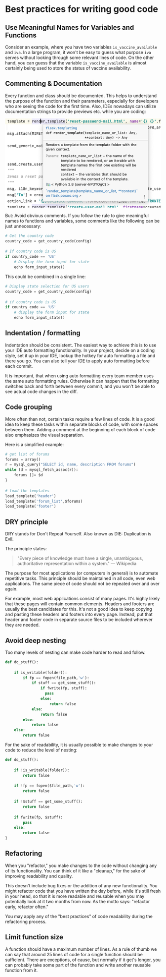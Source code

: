 # Best practices for writing good code

## Use Meaningful Names for Variables and Functions

Consider an example, where you have two variables `is_vaccine_available` and `iva`. In a large program, it won't be easy
to guess what purpose `iva` serves without looking through some relevant lines of code. On the other hand, you can guess
that the variable `is_vaccine_available` is almost certainly being used to store the status of vaccine availability.

## Commenting & Documentation

Every function and class should be documented. This helps to understand the purpose of the function and their
parameters, especially for developers who are seeing the code for the first time. Also, IDEs nowadays can utilize
documentation strings to provide previews etc. while you are coding:

![Code preview example](images/comment-preview.png)

But: Avoid obvious comments. If you follow the rule to give meaningful names to functions and variables, some comments
like the following can be just unnecessary:

```python
# Get the country code
country_code = get_country_code(config)
 
# If country code is US
if country_code == 'US' 
    # Display the form input for state
    echo form_input_state()
```

This could be combined in a single line:

```python
# Display state selection for US users
country_code = get_country_code(config)
 
# if country code is US
if country_code == 'US' 
    # display the form input for state
    echo form_input_state()
```

## Indentation / formatting

Indentation should be consistent. The easiest way to achieve this is to use your IDE auto formatting functionality. In
your project, decide on a coding style, set it up in your IDE, lookup the hotkey for auto formatting a file and there
you go. You can also tell your IDE to apply auto formatting before each commit.

It is important, that when using auto formatting every team member uses the same auto formatting rules. Otherwise it can
happen that the formatting switches back and forth between every commit, and you won't be able to see actual code
changes in the diff.

## Code grouping

More often than not, certain tasks require a few lines of code. It is a good idea to keep these tasks within separate
blocks of code, with some spaces between them. Adding a comment at the beginning of each block of code also emphasizes
the visual separation.

Here is a simplified example:

```python
# get list of forums
forums = array()
r = mysql_query("SELECT id, name, description FROM forums")
while (d = mysql_fetch_assoc(r)):
    forums []= $d
}
 
# load the templates
load_template('header')
load_template('forum_list',$forums)
load_template('footer')
```

## DRY principle

DRY stands for Don't Repeat Yourself. Also known as DIE: Duplication is Evil.

The principle states:

> "Every piece of knowledge must have a single, unambiguous, authoritative representation within a system." — Wikipedia

The purpose for most applications (or computers in general) is to automate repetitive tasks. This principle should be
maintained in all code, even web applications. The same piece of code should not be repeated over and over again.

For example, most web applications consist of many pages. It's highly likely that these pages will contain common
elements. Headers and footers are usually the best candidates for this. It's not a good idea to keep copying and pasting
these headers and footers into every page. Instead, put that header and footer code in separate source files to be
included wherever they are needed.

## Avoid deep nesting

Too many levels of nesting can make code harder to read and follow.

```python
def do_stuff():
 
    if is_writable(folder)):
        if fp == fopen(file_path,'w'):
            if stuff == get_some_stuff():
                if fwrite(fp, stuff):
                  pass
                else:
                    return false
            else:
                return false
        else:
            return false
    else:
        return false
```

For the sake of readability, it is usually possible to make changes to your code to reduce the level of nesting:

```python
def do_stuff():
  
    if !is_writable(folder)):
        return false
 
    if !fp == fopen($file_path,'w'):
        return false
 
    if !$stuff == get_some_stuff():
        return false
 
    if fwrite(fp, $stuff):
        pass
    else:
        return false
}
```

## Refactoring

When you "refactor," you make changes to the code without changing any of its functionality. You can think of it like
a "cleanup," for the sake of improving readability and quality.

This doesn't include bug fixes or the addition of any new functionality. You might refactor code that you have written
the day before, while it's still fresh in your head, so that it is more readable and reusable when you may potentially
look at it two months from now. As the motto says: "refactor early, refactor often."

You may apply any of the "best practices" of code readability during the refactoring process.

## Limit function size

A function should have a maximum number of lines. As a rule of thumb we can say that around 25 lines of code for a
single function should be sufficient. There are exceptions, of cause, but normally if it get's longer, you can probably
take some part of the function and write another reusable function from it.

